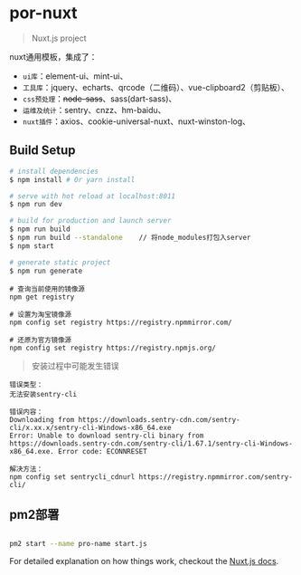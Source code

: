 # por-nuxt

> Nuxt.js project

nuxt通用模板，集成了：

* `ui库`：element-ui、mint-ui、
* `工具库`：jquery、echarts、qrcode（二维码）、vue-clipboard2（剪贴板）、
* `css预处理`：~~node-sass~~、sass(dart-sass)、
* `运维及统计`：sentry、cnzz、hm-baidu、
* `nuxt插件`：axios、cookie-universal-nuxt、nuxt-winston-log、

## Build Setup

```bash
# install dependencies
$ npm install # Or yarn install

# serve with hot reload at localhost:8011
$ npm run dev

# build for production and launch server
$ npm run build
$ npm run build --standalone	// 将node_modules打包入server
$ npm start

# generate static project
$ npm run generate
```

```
# 查询当前使用的镜像源
npm get registry

# 设置为淘宝镜像源
npm config set registry https://registry.npmmirror.com/

# 还原为官方镜像源
npm config set registry https://registry.npmjs.org/
```

> 安装过程中可能发生错误

```
错误类型：
无法安装sentry-cli

错误内容：
Downloading from https://downloads.sentry-cdn.com/sentry-cli/x.xx.x/sentry-cli-Windows-x86_64.exe 
Error: Unable to download sentry-cli binary from https://downloads.sentry-cdn.com/sentry-cli/1.67.1/sentry-cli-Windows-x86_64.exe. Error code: ECONNRESET

解决方法：
npm config set sentrycli_cdnurl https://registry.npmmirror.com/sentry-cli/
```

## pm2部署

```bash

pm2 start --name pro-name start.js

```

For detailed explanation on how things work, checkout the [Nuxt.js docs](https://github.com/nuxt/nuxt.js).

